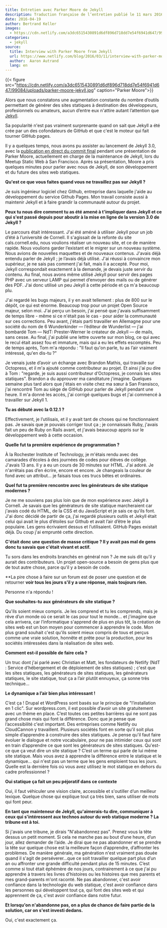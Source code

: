 ```yaml
---
title: Entretien avec Parker Moore de Jekyll
description: Traduction française de l’entretien publié le 11 mars 2016 sur Netlify.
date: 2016-04-19
author: Bertrand Keller
images:
  - https://cdn.netlify.com/a3dc6515430891d6df896d718dd7e54f6941d647/99084/uploads/parker-moore-jekyll.jpg
categories:
  - jekyll
source:
  title: Interview with Parker Moore from Jekyll
  url: https://www.netlify.com/blog/2016/03/11/interview-with-parker-moore-from-jekyll
  author:  Aaron Autrand
  lang: en
---
```


{{< figure src="https://cdn.netlify.com/a3dc6515430891d6df896d718dd7e54f6941d647/99084/uploads/parker-moore-jekyll.jpg" caption="Parker Moore">}}

Alors que nous constatons une augmentation constante du nombre d’outils
permettant de générer des sites statiques à destination des développeurs,
profesionnels ou amateurs, aucun d’entre eux n'attire autant l’attention que
[Jekyll](https://jekyllrb.com/).

Sa popularité n'est pas vraiment surprenante quand on sait que Jekyll a été crée
par un des cofondateurs de GitHub et que c'est le moteur qui fait tourner GitHub
pages.

Il y a quelques temps, nous avons pu assister au lancement de Jekyll 3.0, avec
la [publication en direct du commit
final](https://youtu.be/sPZK8w55cBQ?t=37m58s) pendant une présentation de Parker
Moore, actuellement en charge de la maintenance de Jekyll, lors du Meetup Static
Web à San Francisco. Après sa présentation, Moore a pris quelques minutes pour
parler avec nous de Jekyll, de son développement et du future des sites web
statiques.

**Qu'est ce que vous faites quand vous ne travaillez pas sur Jekyll ?**

Je suis ingénieur logiciel chez Github, entreprise dans laquelle j'aide au
développement du service Github Pages. Mon travail consiste aussi à maintenir
Jekyll et à faire grandir la communauté autour du projet.

**Peux tu nous dire comment tu as été amené à t'impliquer dans Jekyll et ce qui s'est passé depuis pour aboutir à la mise en ligne de la version 3.0 de Jekyll ?**

Le parcours était intéressant. J'ai été améné à utiliser Jekyll pour un job
d’été à l’université de Cornell. Il s'agissait de la refonte du site
cals.cornell.edu, nous voulions réaliser un nouveau site, et ce de manière
rapide. Nous voulions garder l’existant et le migrer sur un nouveau système.
Nous avions de nouvelles maquettes et de nouveaux contenus. J'avais déjà entendu
parler de Jekyll ; je l’avais déjà utilisé. J'ai réussi à convaincre mon
supérieur, je ne sais pas comment j'ai fait, mais il a accepté. Pour moi, Jekyll
correspondait exactement à la demande, je devais juste servir du contenu. Au
final, nous avons même utilisé Jekyll pour servir des pages PHP avec un serveur
LAMP qui permet d‘envoyer des mails ou de générer des PDF. J‘ai donc utilisé un
peu Jekyll à cette période et ça m'a beaucoup plu.

J'ai regardé les bugs majeurs, il y en avait tellement : plus de 800 sur le
dépôt, ce qui est énorme. Beaucoup trop pour un projet Open Source majeur, selon
moi. J'ai perçu un besoin, j'ai pensé que j'avais suffisamment de temps libre -
même si ce n'était pas le cas -  pour aider la communauté sur ces corrections.
Peu avant, j'étais parti travailler en Allemagne pour une société du nom de 6
Wunderkinder — l’éditeur de Wunderlist — j'ai bombardé Tom — NdT: Prester-Werner
le créateur de Jekyll — de mails, sans cesse. Au final, j'ai publié une lettre
ouverte sur mon blog, ce qui avec le recul était assez fou et immature, mais qui
a eu les effets escomptés. Peu de temps après, Tom m'a répondu : "Il faut qu'on
parle, tu as l’air vraiment intéressé, qu'en dis-tu ?"

Je venais juste d’avoir un échange avec Brandon Mathis, qui travaille sur
Octopress, et il m'a ajouté comme contributeur au projet. Et ainsi j'ai pu dire
à Tom : "regarde, je suis aussi contributeur d‘Octopress, je connais les sites
statiques". Brandon a du approuver ma canditature j'imagine. Quelques semaine
plus tard alors que j'étais en visite chez ma sœur à San Fransisco, j'ai
rencontré Tom au siège de GitHub pour parler de Jekyll pendant une heure. Il m'a
donné les accès, j'ai corrigé quelques bugs et j'ai commencé à travailler sur
Jekyll 1.

**Tu as débuté avec la 0.12.1 ?**

Effectivement, je l’utilisais, et il y avait tant de choses qui ne
fonctionnaient pas. Je savais que je pouvais corriger tout ça ; je connaissais
Ruby, j'avais fait un peu de Ruby on Rails avant, et j'avais beaucoup appris sur
le développement web à cette occasion.

**Quelle fut ta première expérience de programmation ?**

À la Rochester Institute of Technology, je m'étais rendu avec des camarades
d’écoles à des journées de codes pour élèves de collège. J'avais 13 ans. Il y a
eu un cours de 30 minutes sur HTML. J'ai adoré. Je n'arrêtais pas d’en écrire,
encore et encore. Je changeais la couleur de fond avec un attribut… je faisais
tous ces trucs bêtes et ordinaires.

**Quel fut ta première rencontre avec les générateurs de site statique modernes ?**

Je ne me souviens pas plus loin que de mon expérience avec Jekyll à Cornell. Je
savais que les générateurs de site statique marcheraient car j'avais codé du
HTML, de la CSS et du JavaScript et je sais ce qu'ils font. J'ai donc décidé de
partir de ça, j'ai regardé plusieurs outils et Jekyll était celui qui avait le
plus d’étoiles sur Github et avait l’air d’être le plus populaire. Les gens
écrivaient dessus et l’utilisaient. GitHub Pages existait déjà. Du coup j'ai
emprunté cette direction.

**C'était donc une question de masse critique ? Il y avait pas mal de gens donc tu savais que c'était vivant et actif.**

Tu sors dans les endroits branchés en général non ? Je me suis dit qu'il y
aurait des contributeurs. Un projet open-source a besoin de gens plus que de
tout autre chose, parce qu'il y a besoin de code.

**La pire chose à faire sur un forum est de poser une question et de retourner
**voir tous les jours s'il y a une réponse, mais toujours rien.**

Personne n'a répondu !

**Que souhaites-tu aux générateurs de site statique ?**

Qu'ils soient mieux compris. Je les comprend et tu les comprends, mais je rêve
d’un monde où ce serait le cas pour tout le monde… et j'imagine que cela
arrivera, car   l’informatique s'apprend de plus en plus tôt, la création de
sites web est un bon moyen pour commencer à apprendre le code. Mon plus grand
souhait c'est qu'ils soient mieux compris de tous et perçus comme une vraie
solution, honnête et prête pour la production, pour les sociétés intéressées
dans la réalisation de sites web.

**Comment est-il possible de faire cela ?**

Un truc dont j'ai parlé avec Christian et Matt, les fondateurs de Netlify (NdT :
Service d’hébergement et de déploiement de sites statiques) ; c'est que les
sites statiques, les générateurs de sites statiques, les générateurs statiques,
le site statique, tout ça a l’air plutôt ennuyeux, ça sonne très technique…

**Le dynamique a l’air bien plus intéressant !**

C’est ça ! Drupal et WordPress sont basés sur le principe de "l’installation en
1 clic". Sur wordpress.com, il est possible d’avoir un site gratuitement avec un
thème en place. C’est toutes ces petites barrières qui ne sont pas grand chose
mais qui font la différence. Donc que je pense que l’accessibilité c'est
important. Des entreprises comme Netlify ou CloudCannon y travaillent. Plusieurs
sociétés font en sorte qu'il soit plus simple d’apprendre à construire des sites
statiques. Je pense qu'il faut faire évoluer le dialogue et notre vocabulaire,
pour ne pas intimider ceux qui sont en train d’apprendre ce que sont les
générateurs de sites statiques. Qu'est-ce que ça veut dire un site statique ?
C’est un terme qui parle de lui même site statique. Mais vous avez à apprendre
la différence entre le statique et le dynamique… qui n'est pas un terme que les
gens emploient tous les jours. Quelle est la dernière fois où vous avez utilisez
le mot statique en dehors du cadre professionnel ?

**Oui statique ça fait un peu péjoratif dans ce contexte**

Oui, il faut véhiculer une vision claire, accessible et s'outiller d’un meilleur
lexique. Quelque chose qui explique tout ça très bien, sans utiliser de mots qui
font peur.

**En tant que mainteneur de Jekyll, qu'aimerais-tu dire, communiquer à ceux qui s'intéressent aux technos autour du web statique moderne ? La tribune est à toi.**

Si j'avais une tribune, je dirais "N'abandonnez pas". Prenez  vous la tête
dessus un petit moment. Si cela ne marche pas au bout d’une heure, d’un jour,
allez demander de l’aide. Je dirai que ne pas abandonner et se prendre la tête
sur quelque chose est la meilleure façon d’apprendre, d’affronter les problèmes.
De manière générale, ma génération n'est vraiment pas douée quand il s'agit de
perséverer…que ce soit travailler quelque part plus d’un an ou affronter une
grande difficulté pendant plus de 15 minutes. C’est comme si tout était éphémère
de nos jours, contrairement à ce que j'ai pu apprendre à travers les livres
d’histoires ou les histoires que mes parents et mes grand-parents m'ont raconté.
Ne pas abandonner, c'est avoir confiance dans la technologie du web statique,
c'est avoir confiance dans les personnes qui développent tout ça, qui font des
sites web et qui apprennent de ça, c'est avoir confiance dans notre futur.

**Et lorsqu'on n'abandonne pas, on a plus de chance de faire partie de la solution, car on s'est investi dedans.**

Oui, c'est exactement ça.
